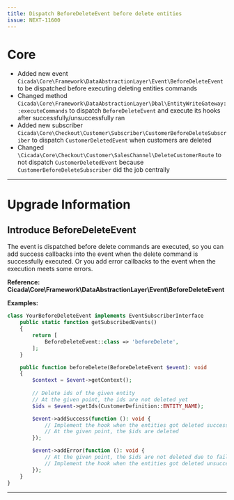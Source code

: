 ```yaml
---
title: Dispatch BeforeDeleteEvent before delete entities
issue: NEXT-11600
---
```

# Core
* Added new event `Cicada\Core\Framework\DataAbstractionLayer\Event\BeforeDeleteEvent` to be dispatched before executing deleting entities commands
* Changed method `Cicada\Core\Framework\DataAbstractionLayer\Dbal\EntityWriteGateway::executeCommands` to dispatch `BeforeDeleteEvent` and execute its hooks after successfully/unsuccessfully ran
* Added new subscriber `Cicada\Core\Checkout\Customer\Subscriber\CustomerBeforeDeleteSubscriber` to dispatch `CustomerDeletedEvent` when customers are deleted
* Changed `\Cicada\Core\Checkout\Customer\SalesChannel\DeleteCustomerRoute` to not dispatch `CustomerDeletedEvent` because `CustomerBeforeDeleteSubscriber` did the job centrally
___
# Upgrade Information
## Introduce BeforeDeleteEvent
The event is dispatched before delete commands are executed, so you can add success callbacks into the event when the delete command is successfully executed. Or you add error callbacks to the event when the execution meets some errors.

**Reference: Cicada\Core\Framework\DataAbstractionLayer\Event\BeforeDeleteEvent**

**Examples:**

```php
class YourBeforeDeleteEvent implements EventSubscriberInterface
    public static function getSubscribedEvents()
    {
        return [
            BeforeDeleteEvent::class => 'beforeDelete',
        ];
    }

    public function beforeDelete(BeforeDeleteEvent $event): void
    {
        $context = $event->getContext();
        
        // Delete ids of the given entity
        // At the given point, the ids are not deleted yet
        $ids = $event->getIds(CustomerDefinition::ENTITY_NAME);

        $event->addSuccess(function (): void {
            // Implement the hook when the entities got deleted successfully
            // At the given point, the $ids are deleted
        });

        $event->addError(function (): void {
            // At the given point, the $ids are not deleted due to failure
            // Implement the hook when the entities got deleted unsuccessfully
        });
    }
}
```
___
